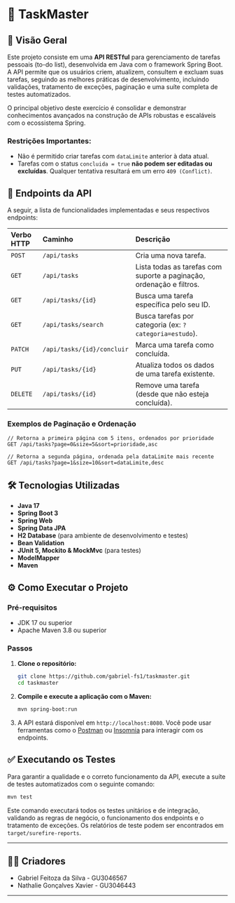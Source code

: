 # 🚀 TaskMaster

## 📝 Visão Geral

Este projeto consiste em uma **API RESTful** para gerenciamento de tarefas pessoais (to-do list), desenvolvida em Java com o framework Spring Boot. A API permite que os usuários criem, atualizem, consultem e excluam suas tarefas, seguindo as melhores práticas de desenvolvimento, incluindo validações, tratamento de exceções, paginação e uma suíte completa de testes automatizados.

O principal objetivo deste exercício é consolidar e demonstrar conhecimentos avançados na construção de APIs robustas e escaláveis com o ecossistema Spring.

### Restrições Importantes:

  - Não é permitido criar tarefas com `dataLimite` anterior à data atual.
  - Tarefas com o status `concluida = true` **não podem ser editadas ou excluídas**. Qualquer tentativa resultará em um erro `409 (Conflict)`.

## 📡 Endpoints da API

A seguir, a lista de funcionalidades implementadas e seus respectivos endpoints:

| Verbo HTTP | Caminho | Descrição |
| :--- | :--- | :--- |
| `POST` | `/api/tasks` | Cria uma nova tarefa. |
| `GET` | `/api/tasks` | Lista todas as tarefas com suporte a paginação, ordenação e filtros. |
| `GET` | `/api/tasks/{id}` | Busca uma tarefa específica pelo seu ID. |
| `GET` | `/api/tasks/search` | Busca tarefas por categoria (ex: `?categoria=estudo`). |
| `PATCH` | `/api/tasks/{id}/concluir` | Marca uma tarefa como concluída. |
| `PUT` | `/api/tasks/{id}` | Atualiza todos os dados de uma tarefa existente. |
| `DELETE` | `/api/tasks/{id}` | Remove uma tarefa (desde que não esteja concluída). |

### Exemplos de Paginação e Ordenação

```
// Retorna a primeira página com 5 itens, ordenados por prioridade
GET /api/tasks?page=0&size=5&sort=prioridade,asc

// Retorna a segunda página, ordenada pela dataLimite mais recente
GET /api/tasks?page=1&size=10&sort=dataLimite,desc
```

## 🛠️ Tecnologias Utilizadas

  - **Java 17**
  - **Spring Boot 3**
  - **Spring Web**
  - **Spring Data JPA**
  - **H2 Database** (para ambiente de desenvolvimento e testes)
  - **Bean Validation**
  - **JUnit 5, Mockito & MockMvc** (para testes)
  - **ModelMapper**
  - **Maven**

## ⚙️ Como Executar o Projeto

### Pré-requisitos

  - JDK 17 ou superior
  - Apache Maven 3.8 ou superior

### Passos

1.  **Clone o repositório:**

    ```bash
    git clone https://github.com/gabriel-fs1/taskmaster.git
    cd taskmaster
    ```

2.  **Compile e execute a aplicação com o Maven:**

    ```bash
    mvn spring-boot:run
    ```

3.  A API estará disponível em `http://localhost:8080`. Você pode usar ferramentas como o [Postman](https://www.postman.com/) ou [Insomnia](https://insomnia.rest/) para interagir com os endpoints.

## ✅ Executando os Testes

Para garantir a qualidade e o correto funcionamento da API, execute a suíte de testes automatizados com o seguinte comando:

```bash
mvn test
```

Este comando executará todos os testes unitários e de integração, validando as regras de negócio, o funcionamento dos endpoints e o tratamento de exceções. Os relatórios de teste podem ser encontrados em `target/surefire-reports`.

---
## 👨‍💻 Criadores

* Gabriel Feitoza da Silva - GU3046567
* Nathalie Gonçalves Xavier - GU3046443
---

